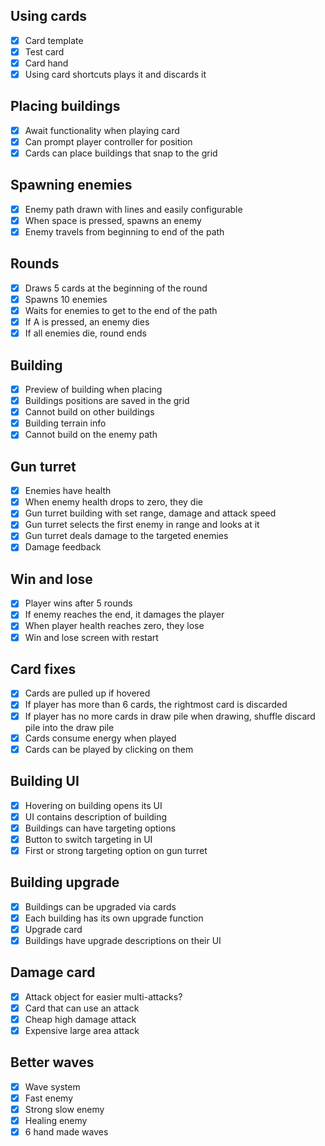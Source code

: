 
## Using cards

- [x] Card template
- [x] Test card
- [x] Card hand
- [x] Using card shortcuts plays it and discards it

## Placing buildings

- [x] Await functionality when playing card
- [x] Can prompt player controller for position
- [x] Cards can place buildings that snap to the grid

## Spawning enemies

- [x] Enemy path drawn with lines and easily configurable
- [x] When space is pressed, spawns an enemy
- [x] Enemy travels from beginning to end of the path

## Rounds

- [x] Draws 5 cards at the beginning of the round
- [x] Spawns 10 enemies
- [x] Waits for enemies to get to the end of the path
- [x] If A is pressed, an enemy dies
- [x] If all enemies die, round ends

## Building

- [x] Preview of building when placing
- [x] Buildings positions are saved in the grid
- [x] Cannot build on other buildings
- [x] Building terrain info
- [x] Cannot build on the enemy path

## Gun turret

- [x] Enemies have health
- [x] When enemy health drops to zero, they die
- [x] Gun turret building with set range, damage and attack speed
- [x] Gun turret selects the first enemy in range and looks at it
- [x] Gun turret deals damage to the targeted enemies
- [x] Damage feedback

## Win and lose

- [x] Player wins after 5 rounds
- [x] If enemy reaches the end, it damages the player
- [x] When player health reaches zero, they lose
- [x] Win and lose screen with restart

## Card fixes

- [x] Cards are pulled up if hovered
- [x] If player has more than 6 cards, the rightmost card is discarded
- [x] If player has no more cards in draw pile when drawing, shuffle discard pile into the draw pile
- [x] Cards consume energy when played
- [x] Cards can be played by clicking on them

## Building UI

- [x] Hovering on building opens its UI
- [x] UI contains description of building
- [x] Buildings can have targeting options
- [x] Button to switch targeting in UI
- [x] First or strong targeting option on gun turret

## Building upgrade

- [x] Buildings can be upgraded via cards
- [x] Each building has its own upgrade function
- [x] Upgrade card
- [x] Buildings have upgrade descriptions on their UI

## Damage card

- [x] Attack object for easier multi-attacks?
- [x] Card that can use an attack
- [x] Cheap high damage attack
- [x] Expensive large area attack

## Better waves

- [x] Wave system
- [x] Fast enemy
- [x] Strong slow enemy
- [x] Healing enemy
- [x] 6 hand made waves